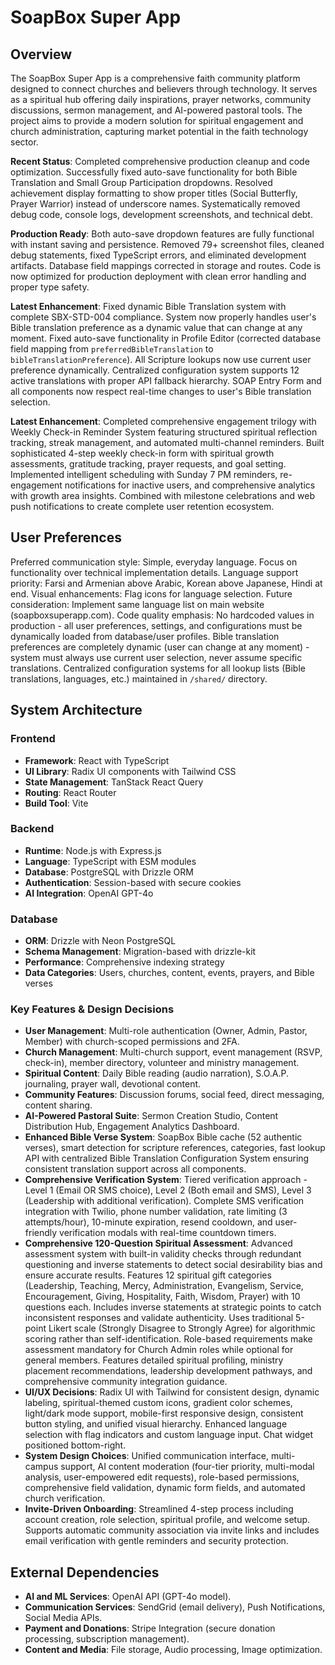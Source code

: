 # SoapBox Super App

## Overview
The SoapBox Super App is a comprehensive faith community platform designed to connect churches and believers through technology. It serves as a spiritual hub offering daily inspirations, prayer networks, community discussions, sermon management, and AI-powered pastoral tools. The project aims to provide a modern solution for spiritual engagement and church administration, capturing market potential in the faith technology sector.

**Recent Status**: Completed comprehensive production cleanup and code optimization. Successfully fixed auto-save functionality for both Bible Translation and Small Group Participation dropdowns. Resolved achievement display formatting to show proper titles (Social Butterfly, Prayer Warrior) instead of underscore names. Systematically removed debug code, console logs, development screenshots, and technical debt.

**Production Ready**: Both auto-save dropdown features are fully functional with instant saving and persistence. Removed 79+ screenshot files, cleaned debug statements, fixed TypeScript errors, and eliminated development artifacts. Database field mappings corrected in storage and routes. Code is now optimized for production deployment with clean error handling and proper type safety.

**Latest Enhancement**: Fixed dynamic Bible Translation system with complete SBX-STD-004 compliance. System now properly handles user's Bible translation preference as a dynamic value that can change at any moment. Fixed auto-save functionality in Profile Editor (corrected database field mapping from `preferredBibleTranslation` to `bibleTranslationPreference`). All Scripture lookups now use current user preference dynamically. Centralized configuration system supports 12 active translations with proper API fallback hierarchy. SOAP Entry Form and all components now respect real-time changes to user's Bible translation selection.

**Latest Enhancement**: Completed comprehensive engagement trilogy with Weekly Check-in Reminder System featuring structured spiritual reflection tracking, streak management, and automated multi-channel reminders. Built sophisticated 4-step weekly check-in form with spiritual growth assessments, gratitude tracking, prayer requests, and goal setting. Implemented intelligent scheduling with Sunday 7 PM reminders, re-engagement notifications for inactive users, and comprehensive analytics with growth area insights. Combined with milestone celebrations and web push notifications to create complete user retention ecosystem.

## User Preferences
Preferred communication style: Simple, everyday language.
Focus on functionality over technical implementation details.
Language support priority: Farsi and Armenian above Arabic, Korean above Japanese, Hindi at end.
Visual enhancements: Flag icons for language selection.
Future consideration: Implement same language list on main website (soapboxsuperapp.com).
Code quality emphasis: No hardcoded values in production - all user preferences, settings, and configurations must be dynamically loaded from database/user profiles. Bible translation preferences are completely dynamic (user can change at any moment) - system must always use current user selection, never assume specific translations. Centralized configuration systems for all lookup lists (Bible translations, languages, etc.) maintained in `/shared/` directory.

## System Architecture

### Frontend
- **Framework**: React with TypeScript
- **UI Library**: Radix UI components with Tailwind CSS
- **State Management**: TanStack React Query
- **Routing**: React Router
- **Build Tool**: Vite

### Backend
- **Runtime**: Node.js with Express.js
- **Language**: TypeScript with ESM modules
- **Database**: PostgreSQL with Drizzle ORM
- **Authentication**: Session-based with secure cookies
- **AI Integration**: OpenAI GPT-4o

### Database
- **ORM**: Drizzle with Neon PostgreSQL
- **Schema Management**: Migration-based with drizzle-kit
- **Performance**: Comprehensive indexing strategy
- **Data Categories**: Users, churches, content, events, prayers, and Bible verses

### Key Features & Design Decisions
- **User Management**: Multi-role authentication (Owner, Admin, Pastor, Member) with church-scoped permissions and 2FA.
- **Church Management**: Multi-church support, event management (RSVP, check-in), member directory, volunteer and ministry management.
- **Spiritual Content**: Daily Bible reading (audio narration), S.O.A.P. journaling, prayer wall, devotional content.
- **Community Features**: Discussion forums, social feed, direct messaging, content sharing.
- **AI-Powered Pastoral Suite**: Sermon Creation Studio, Content Distribution Hub, Engagement Analytics Dashboard.
- **Enhanced Bible Verse System**: SoapBox Bible cache (52 authentic verses), smart detection for scripture references, categories, fast lookup API with centralized Bible Translation Configuration System ensuring consistent translation support across all components.
- **Comprehensive Verification System**: Tiered verification approach - Level 1 (Email OR SMS choice), Level 2 (Both email and SMS), Level 3 (Leadership with additional verification). Complete SMS verification integration with Twilio, phone number validation, rate limiting (3 attempts/hour), 10-minute expiration, resend cooldown, and user-friendly verification modals with real-time countdown timers.
- **Comprehensive 120-Question Spiritual Assessment**: Advanced assessment system with built-in validity checks through redundant questioning and inverse statements to detect social desirability bias and ensure accurate results. Features 12 spiritual gift categories (Leadership, Teaching, Mercy, Administration, Evangelism, Service, Encouragement, Giving, Hospitality, Faith, Wisdom, Prayer) with 10 questions each. Includes inverse statements at strategic points to catch inconsistent responses and validate authenticity. Uses traditional 5-point Likert scale (Strongly Disagree to Strongly Agree) for algorithmic scoring rather than self-identification. Role-based requirements make assessment mandatory for Church Admin roles while optional for general members. Features detailed spiritual profiling, ministry placement recommendations, leadership development pathways, and comprehensive community integration guidance.
- **UI/UX Decisions**: Radix UI with Tailwind for consistent design, dynamic labeling, spiritual-themed custom icons, gradient color schemes, light/dark mode support, mobile-first responsive design, consistent button styling, and unified visual hierarchy. Enhanced language selection with flag indicators and custom language input. Chat widget positioned bottom-right.
- **System Design Choices**: Unified communication interface, multi-campus support, AI content moderation (four-tier priority, multi-modal analysis, user-empowered edit requests), role-based permissions, comprehensive field validation, dynamic form fields, and automated church verification.
- **Invite-Driven Onboarding**: Streamlined 4-step process including account creation, role selection, spiritual profile, and welcome setup. Supports automatic community association via invite links and includes email verification with gentle reminders and security protection.

## External Dependencies

- **AI and ML Services**: OpenAI API (GPT-4o model).
- **Communication Services**: SendGrid (email delivery), Push Notifications, Social Media APIs.
- **Payment and Donations**: Stripe Integration (secure donation processing, subscription management).
- **Content and Media**: File storage, Audio processing, Image optimization.
```